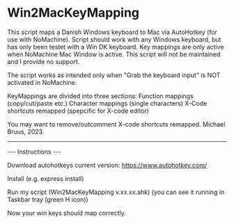 # Win2MacKeyMapping

This script maps a Danish Windows keyboard to Mac via AutoHotkey (for use with NoMachine).
Script should work with any Windows keyboard, but has only been testet with a Win DK keyboard.
Key mappings are only active when NoMachine Mac Window is active.
This script will not be maintained and I provide no support.

The script works as intended only when "Grab the keyboard input" is NOT activated in NoMachine.

KeyMappings are divided into three sections:
Function mappings (copy/cut/paste etc.)
Character mappings (single characters)
X-Code shortcuts remapped (spepcific for X-code editor)

You may want to remove/outcomment X-code shortcuts remapped.
Michael Bruus, 2023.

**********************************
--- Instructions ---

Download autohotkeys current version:
https://www.autohotkey.com/

Install (e.g. express install)

Run my script (Win2MacKeyMapping v.xx.xx.ahk)
(you can see it running in Taskbar tray (green H icon))

Now your win keys should map correctly.
